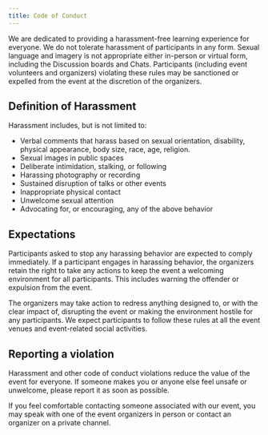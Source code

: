 ```yaml
---
title: Code of Conduct
---
```


We are dedicated to providing a harassment-free learning experience for everyone. We do not tolerate harassment of participants in any form. Sexual language and imagery is not appropriate either in-person or virtual form, including the Discussion boards and Chats. Participants (including event volunteers and organizers) violating these rules may be sanctioned or expelled from the event at the discretion of the organizers.

## Definition of Harassment

Harassment includes, but is not limited to:

* Verbal comments that harass based on sexual orientation, disability, physical appearance, body size, race, age, religion.
* Sexual images in public spaces
* Deliberate intimidation, stalking, or following
* Harassing photography or recording
* Sustained disruption of talks or other events
* Inappropriate physical contact
* Unwelcome sexual attention
* Advocating for, or encouraging, any of the above behavior

## Expectations

Participants asked to stop any harassing behavior are expected to comply immediately. If a participant engages in harassing behavior, the organizers retain the right to take any actions to keep the event a welcoming environment for all participants. This includes warning the offender or expulsion from the event.

The organizers may take action to redress anything designed to, or with the clear impact of, disrupting the event or making the environment hostile for any participants. We expect participants to follow these rules at all the event venues and event-related social activities.


## Reporting a violation

Harassment and other code of conduct violations reduce the value of the event for everyone. If someone makes you or anyone else feel unsafe or unwelcome, please report it as soon as possible.

If you feel comfortable contacting someone associated with our event, you may speak with one of the event organizers in person or contact an organizer on a private channel.